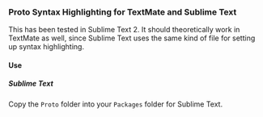 ### Proto Syntax Highlighting for TextMate and Sublime Text

This has been tested in Sublime Text 2.  It should theoretically work in TextMate as well, since Sublime Text uses the same kind of file for setting up syntax highlighting.

#### Use

##### Sublime Text

Copy the `Proto` folder into your `Packages` folder for Sublime Text.